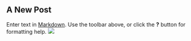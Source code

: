 ## A New Post

Enter text in [Markdown](http://daringfireball.net/projects/markdown/). Use the toolbar above, or click the **?** button for formatting help.
![]({{site.baseurl}}//099_Subway_p114-exp.jpeg)